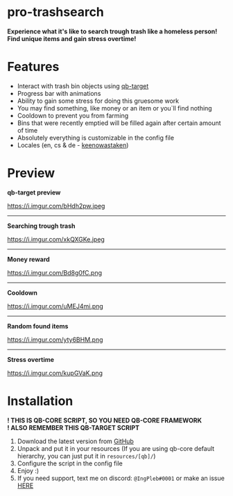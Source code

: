 # pro-trashsearch

**Experience what it's like to search trough trash like a homeless person!**<br>
**Find unique items and gain stress overtime!**

<h1>Features</h1>

* Interact with trash bin objects using [qb-target](https://github.com/BerkieBb/qb-target)
* Progress bar with animations
* Ability to gain some stress for doing this gruesome work
* You may find something, like money or an item or you`ll find nothing
* Cooldown to prevent you from farming
* Bins that were recently emptied will be filled again after certain amount of time
* Absolutely everything is customizable in the config file
* Locales (en, cs & de - [keenowastaken](https://github.com/keenowastaken))

<h1>Preview</h1>

**qb-target preview**

https://i.imgur.com/bHdh2pw.jpeg


<hr>

**Searching trough trash**

https://i.imgur.com/xkQXGKe.jpeg


<hr>

**Money reward**

https://i.imgur.com/Bd8g0fC.png


<hr>

**Cooldown**

https://i.imgur.com/uMEJ4mi.png


<hr>

**Random found items**

https://i.imgur.com/yty6BHM.png


<hr>

**Stress overtime**

https://i.imgur.com/kupGVaK.png


<h1>Installation</h1>

**! THIS IS QB-CORE SCRIPT, SO YOU NEED QB-CORE FRAMEWORK**<br>
**! ALSO REMEMBER THIS QB-TARGET SCRIPT**

1. Download the latest version from [GitHub](https://github.com/IngPleb/pro-trashsearch/releases)
2. Unpack and put it in your resources (If you are using qb-core default hierarchy, you can just put it in `resources/[qb]/`)
3. Configure the script in the config file
4. Enjoy :)
5. If you need support, text me on discord: `@IngPleb#0001` or make an issue [HERE](https://github.com/IngPleb/pro-trashsearch/issues)
